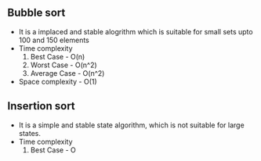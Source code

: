 ## Bubble sort 
- It is a implaced and stable alogrithm which is suitable for small sets upto 100 and 150 elements
- Time complexity
  1. Best Case - O(n)
  2. Worst Case - O(n^2)
  3. Average Case - O(n^2)
- Space complexity - O(1)
## Insertion sort
- It is a simple and stable state algorithm, which is not suitable for large states.
- Time complexity
  1. Best Case - O
